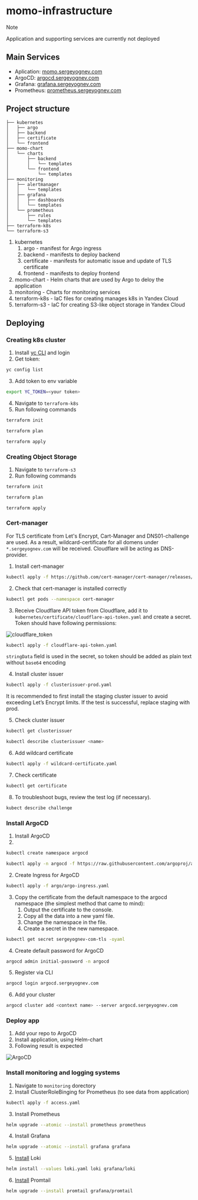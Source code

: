 # momo-infrastructure

> [!NOTE]
> Application and supporting services are currently not deployed

## Main Services

- Aplication: [momo.sergeyognev.com](https://momo.sergeyognev.com)
- ArgoCD: [argocd.sergeyognev.com](https://argocd.sergeyognev.com)
- Grafana: [grafana.sergeyognev.com](https://grafana.sergeyognev.com)
- Prometheus: [prometheus.sergeyognev.com](https://prometheus.sergeyognev.com)

## Project structure

```
├── kubernetes
│   ├── argo
│   ├── backend
│   ├── certificate
│   └── frontend
├── momo-chart
│   └── charts
│       ├── backend
│       │   └── templates
│       └── frontend
│           └── templates
├── monitoring
│   ├── alertmanager
│   │   └── templates
│   ├── grafana
│   │   ├── dashboards
│   │   └── templates
│   └── prometheus
│       ├── rules
│       └── templates
├── terraform-k8s
└── terraform-s3
```

1. kubernetes
   1. argo - manifest for Argo ingress
   2. backend - manifests to deploy backend
   3. certificate - manifests for automatic issue and update of TLS certificate
   4. frontend - manifests to deploy frontend
2. momo-chart - Helm charts that are used by Argo to deloy the application
3. monitoring - Charts for monitoring services
4. terraform-k8s - IaC files for creating manages k8s in Yandex Cloud
5. terraform-s3 - IaC for creating S3-like object storage in Yandex Cloud

## Deploying

### Creating k8s cluster
1. Install [yc CLI](https://cloud.yandex.com/en/docs/cli/quickstart) and login
2. Get token:
```bash
yc config list
```
3. Add token to env variable
```bash
export YC_TOKEN=<your token>
```
4. Navigate to  `terraform-k8s`
5. Run following commands
```bash
terraform init
```

```bash
terraform plan
```

```bash
terraform apply
```

### Creating Object Storage

1. Navigate to `terraform-s3`
2. Run following commands

```bash
terraform init
```

```bash
terraform plan
```

```bash
terraform apply
```

### Cert-manager

For TLS certificate from Let's Encrypt, Cart-Manager and DNS01-challenge are used.
As a result, wildcard-certificate for all domens under `*.sergeyognev.com` will be received.
Cloudflare will be acting as DNS-provider.

1. Install cert-manager
```bash
kubectl apply -f https://github.com/cert-manager/cert-manager/releases/download/v1.13.3/cert-manager.yaml
```

2. Check that cert-manager is installed correctly
```bash
kubectl get pods --namespace cert-manager
```

3. Receive Cloudflare API token from Cloudflare, add it to `kubernetes/certificate/cloudflare-api-token.yaml`
and create a secret. Token should have following permissions:

![cloudflare_token](img/cloudflare_token.png)

```bash
kubectl apply -f cloudflare-api-token.yaml
```
`stringData` field is used in the secret, so token should be added as plain text
without `base64` encoding


4. Install cluster issuer

```bash
kubectl apply -f clusterissuer-prod.yaml
```

It is recommended to first install the staging cluster issuer to avoid exceeding
Let’s Encrypt limits. If the test is successful, replace staging with prod.

5. Check cluster issuer
```bash
kubectl get clusterissuer
```

```bash
kubectl describe clusterissuer <name>
```

6. Add wildcard certificate
```bash
kubectl apply -f wildcard-certificate.yaml
```

7. Check certificate

```bash
kubectl get certificate
```

8. To troubleshoot bugs, review the test log (if necessary).
```bash
kubect describe challenge
```

### Install ArgoCD

1. Install ArgoCD
2. 
```bash
kubectl create namespace argocd
```

```bash
kubectl apply -n argocd -f https://raw.githubusercontent.com/argoproj/argo-cd/stable/manifests/install.yaml
```

2. Create Ingress for ArgoCD

```bash
kubectl apply -f argo/argo-ingress.yaml
```

3. Copy the certificate from the default namespace to the argocd namespace (the simplest method that came to mind):
   1. Output the certificate to the console.
   2. Copy all the data into a new yaml file.
   3. Change the namespace in the file.
   4. Create a secret in the new namespace.


```bash
kubectl get secret sergeyognev-com-tls -oyaml
```

4. Create default password for ArgoCD
 
```bash
argocd admin initial-password -n argocd
```

5. Register via CLI
```bash
argocd login argocd.sergeyognev.com
```
6. Add your cluster
```bash
argocd cluster add <context name> --server argocd.sergeyognev.com
```

### Deploy app
1. Add your repo to ArgoCD
2. Install application, using Helm-chart
3. Following result is expected

![ArgoCD](img/argocd.png)

### Install monitoring and logging systems

1. Navigate to  `monitoring` dorectory
2. Install ClusterRoleBinging for Prometheus (to see data from application)
```bash
kubectl apply -f access.yaml
```
3. Install Prometheus
```bash
helm upgrade --atomic --install prometheus prometheus 
```
4. Install Grafana
```bash
helm upgrade --atomic --install grafana grafana 
```
5. [Install](https://grafana.com/docs/loki/latest/setup/install/helm/install-monolithic/) Loki
```bash
helm install --values loki.yaml loki grafana/loki
```

6. [Install](https://grafana.com/docs/loki/latest/send-data/promtail/installation/) Promtail
```bash
helm upgrade --install promtail grafana/promtail
```
